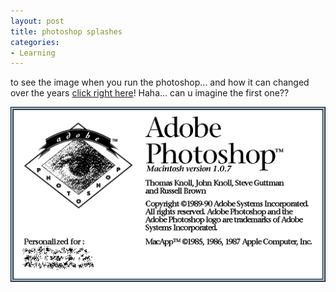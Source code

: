 ```yaml
---
layout: post
title: photoshop splashes
categories:
- Learning
---
```



to see the image when you run the photoshop... and how it can changed over the years [click right here](http://www.guidebookgallery.org/splashes/photoshop)! Haha... can u imagine the first one??

![](/img/1_0_7-mac.png)
